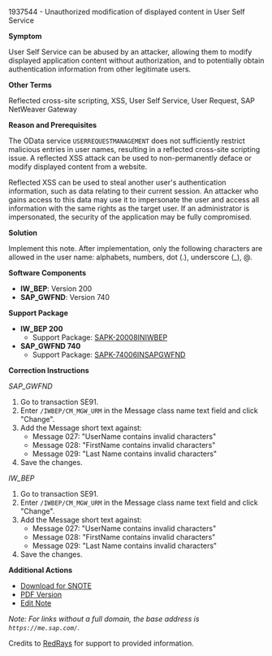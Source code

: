 1937544 - Unauthorized modification of displayed content in User Self Service

**Symptom**

User Self Service can be abused by an attacker, allowing them to modify displayed application content without authorization, and to potentially obtain authentication information from other legitimate users.

**Other Terms**

Reflected cross-site scripting, XSS, User Self Service, User Request, SAP NetWeaver Gateway

**Reason and Prerequisites**

The OData service `USERREQUESTMANAGEMENT` does not sufficiently restrict malicious entries in user names, resulting in a reflected cross-site scripting issue. A reflected XSS attack can be used to non-permanently deface or modify displayed content from a website.

Reflected XSS can be used to steal another user's authentication information, such as data relating to their current session. An attacker who gains access to this data may use it to impersonate the user and access all information with the same rights as the target user. If an administrator is impersonated, the security of the application may be fully compromised.

**Solution**

Implement this note. After implementation, only the following characters are allowed in the user name: alphabets, numbers, dot (.), underscore (_), @.

**Software Components**

- **IW_BEP**: Version 200
- **SAP_GWFND**: Version 740

**Support Package**

- **IW_BEP 200**
  - Support Package: [SAPK-20008INIWBEP](https://me.sap.com/supportpackage/SAPK-20008INIWBEP)
- **SAP_GWFND 740**
  - Support Package: [SAPK-74006INSAPGWFND](https://me.sap.com/supportpackage/SAPK-74006INSAPGWFND)

**Correction Instructions**

*SAP_GWFND*

1. Go to transaction SE91.
2. Enter `/IWBEP/CM_MGW_URM` in the Message class name text field and click "Change".
3. Add the Message short text against:
   - Message 027: "UserName contains invalid characters"
   - Message 028: "FirstName contains invalid characters"
   - Message 029: "Last Name contains invalid characters"
4. Save the changes.

*IW_BEP*

1. Go to transaction SE91.
2. Enter `/IWBEP/CM_MGW_URM` in the Message class name text field and click "Change".
3. Add the Message short text against:
   - Message 027: "UserName contains invalid characters"
   - Message 028: "FirstName contains invalid characters"
   - Message 029: "Last Name contains invalid characters"
4. Save the changes.

**Additional Actions**

- [Download for SNOTE](https://notesdownloads.sap.com/note/0040000011446502017)
- [PDF Version](https://userapps.support.sap.com/sap/support/sfm/notes/print/0001937544?language=en-US&token=266DFA612B38C1D7247E9BCE322BF7FA)
- [Edit Note](https://me.sap.com/sap/support/notes/edit/0001937544)

*Note: For links without a full domain, the base address is `https://me.sap.com/`.*

Credits to [RedRays](https://redrays.io) for support to provided information.